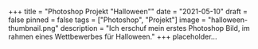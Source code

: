 +++
title = "Photoshop Projekt \"Halloween\""
date = "2021-05-10"
draft = false
pinned = false
tags = ["Photoshop", "Projekt"]
image = "halloween-thumbnail.png"
description = "Ich erschuf mein erstes Photoshop Bild, im rahmen eines Wettbewerbes für Halloween."
+++
placeholder...